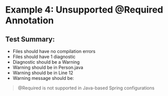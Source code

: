 # Example 4: Unsupported @Required Annotation

## Test Summary:

- Files should have no compilation errors
- Files should have 1 diagnostic
- Diagnostic should be a Warning
- Warning should be in Person.java
- Warning should be in Line 12
- Warning message should be:
> @Required is not supported in Java-based Spring configurations
